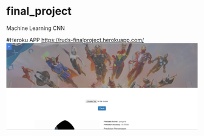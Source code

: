 # final_project
Machine Learning CNN

#Heroku APP
https://ruds-finalproject.herokuapp.com/
![](readme_image.png)

